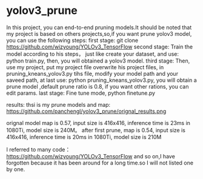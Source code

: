 # yolov3_prune
  In this project, you can end-to-end pruning models.It should be noted that my project is based on others projects,so,if you want prune yolov3 model, you can use the following steps:
  first stage:
    git clone https://github.com/wizyoung/YOLOv3_TensorFlow
  second stage:
    Train the model according to his steps， just like create your dataset, and use: python train.py, then, you will obtained a yolov3 model.
  third stage:
    Then, use my project, put my project file overwrite his project files, in pruning_kneans_yolov3.py tihs file, modify your model path and your saveed path, at last use: python pruning_kneans_yolov3.py, you will obtain a prune model ,default prune ratio is 0.8, 
if you want other rations, you can edit params.
  last stage:
    Fine tune mode, python finetune.py
    
   results:
   thsi is my prune models and map:
   https://github.com/panchengl/yolov3_prune/orignal_results.png
   
   orignal model map is 0.57, input size is 416x416, inference time is 23ms in 1080Ti, model size is 240M。
   after first prune, 
   map is 0.54, input size is 416x416, inference time is 20ms in 1080Ti, model size is 210M
   
   
I referred to many code：
  https://github.com/wizyoung/YOLOv3_TensorFlow
   and so on,I have forgotten because it has been around for a long time.so I will not listed one by one.
   
   
   
   
   
   
    
